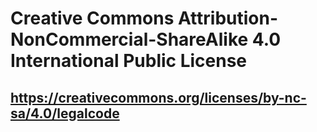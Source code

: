 # Creative Commons Attribution-NonCommercial-ShareAlike 4.0 International Public License

## <https://creativecommons.org/licenses/by-nc-sa/4.0/legalcode>
